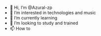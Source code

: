 - 👋 Hi, I’m @Azural-zp
- 👀 I’m interested in technologies and music 
- 🌱 I’m currently learning 
- 💞️ I’m looking to study and trained
- 📫 How to 

<!---
Azural-zp/Azural-zp is a ✨ special ✨ repository because its `README.md` (this file) appears on your GitHub profile.
You can click the Preview link to take a look at your changes.
--->
